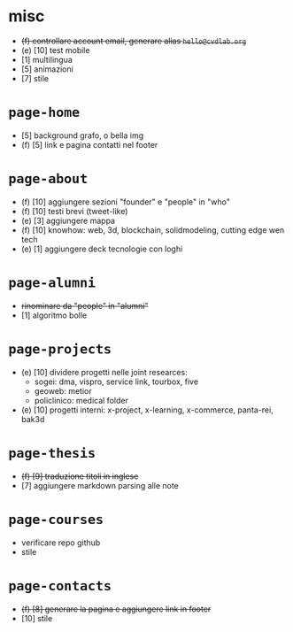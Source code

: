 # misc

- ~~(f) controllare account email, generare alias `hello@cvdlab.org`~~
- (e) [10] test mobile
- [1] multilingua
- [5] animazioni
- [7] stile


# `page-home`

- [5] background grafo, o bella img
- (f) [5] link e pagina contatti nel footer

# `page-about`

- (f) [10] aggiungere sezioni "founder" e "people" in "who"
- (f) [10] testi brevi (tweet-like)
- (e) [3] aggiungere mappa
- (f) [10] knowhow: web, 3d, blockchain, solidmodeling, cutting edge wen tech
- (e) [1] aggiungere deck tecnologie con loghi

# `page-alumni`
- ~~rinominare da "people" in "alumni"~~
- [1] algoritmo bolle

# `page-projects`
- (e) [10] dividere progetti nelle joint researces:
  - sogei: dma, vispro, service link, tourbox, five
  - geoweb: metior
  - policlinico: medical folder
- (e) [10] progetti interni: x-project, x-learning, x-commerce, panta-rei, bak3d

# `page-thesis`

- ~~(f) [9] traduzione titoli in inglese~~
- [7] aggiungere markdown parsing alle note

# `page-courses`

- verificare repo github
- stile

# `page-contacts`

- ~~(f) [8] generare la pagina e aggiungere link in footer~~
- [10] stile


